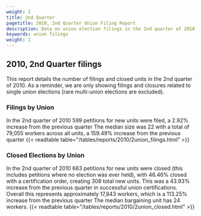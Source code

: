 ```yaml
---
weight: 2
title: 2nd Quarter
pagetitle: 2010, 2nd Quarter Union Filing Report
description: Data on union election filings in the 2nd quarter of 2010
keywords: union filings
weight: 1
---
```


## 2010, 2nd Quarter filings

This report details the number of filings and closed units in the 2nd quarter of 2010. As a reminder, we are only showing filings and closures related to single union elections (rare multi-union elections are excluded).

### Filings by Union
In the 2nd quarter of 2010 599 petitions for new units were filed, a 2.92% increase from the previous quarter The median size was 22 with a total of 79,055 workers across all units, a 159.49% increase from the previous quarter
{{< readtable table="/tables/reports/2010/2union_filings.html" >}}

### Closed Elections by Union
In the 2nd quarter of 2010 663 petitions for new units were closed (this includes petitions where no election was ever held), with 46.46% closed with a certification order, creating 308 total new units. This was a 43.93% increase from the previous quarter in successful union certifications. Overall this represents approximately 17,843 workers, which is a 113.25% increase from the previous quarter The median bargaining unit has 24 workers.
{{< readtable table="/tables/reports/2010/2union_closed.html" >}}
